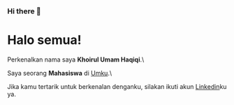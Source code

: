 ### Hi there 👋

<!--
**umam34/umam34** is a ✨ _special_ ✨ repository because its `README.md` (this file) appears on your GitHub profile.

Here are some ideas to get you started:

- 🔭 I’m currently working on ...
- 🌱 I’m currently learning ...
- 👯 I’m looking to collaborate on ...
- 🤔 I’m looking for help with ...
- 💬 Ask me about ...
- 📫 How to reach me: ...
- 😄 Pronouns: ...
- ⚡ Fun fact: ...
-->
# Halo semua! 

Perkenalkan nama saya **Khoirul Umam Haqiqi**.\

Saya seorang **Mahasiswa** di [Umku](umku.ac.id).\

Jika kamu tertarik untuk berkenalan denganku, silakan ikuti akun [Linkedin](https://www.linkedin.com/in/khoirul-umam-haqiqi-8b2206165/)ku ya.

